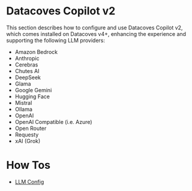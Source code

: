 # Datacoves Copilot v2

This section describes how to configure and use Datacoves Copilot v2, which comes installed on Datacoves v4+, enhancing the experience and supporting the following LLM providers:

- Amazon Bedrock
- Anthropic
- Cerebras
- Chutes AI
- DeepSeek
- Glama
- Google Gemini
- Hugging Face
- Mistral
- Ollama
- OpenAI
- OpenAI Compatible (i.e. Azure)
- Open Router
- Requesty
- xAI (Grok)

# How Tos

- [LLM Config](/how-tos/vscode/datacoves-copilot/v2-llm-config.md)
